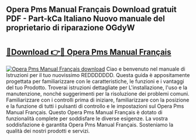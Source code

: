 ## Opera Pms Manual Français Download gratuit PDF - Part-kCa Italiano Nuovo manuale del proprietario di riparazione OGdyW

# <h2><a href="http://dfaute.blite.top/?on=Opera+Pms+Manual+Fran%c3%a7ais">🔗Download 👉🔴 Opera Pms Manual Français</a></h2>

[![Opera Pms Manual Français download](https://i.imgur.com/lujVjoI.png)](http://dfaute.blite.top/?on=Opera+Pms+Manual+Fran%c3%a7ais)
Ciao e benvenuto nel manuale di Istruzioni per il tuo nuovissimo REDDDDDDD. Questa guida è appositamente progettata per familiarizzare con le caratteristiche, le funzioni e i vantaggi del tuo Prodotto. Troverai istruzioni dettagliate per L'installazione, l'uso e la manutenzione, nonché suggerimenti per la risoluzione dei problemi comuni. Familiarizzare con i controlli prima di iniziare, familiarizzare con la posizione e la funzione di tutti i pulsanti di controllo e le impostazioni sul Opera Pms Manual Français. Questo Opera Pms Manual Français è dotato di funzionalità complete per soddisfare le diverse esigenze. La vostra soddisfazione è garantita Opera Pms Manual Français. Sosteniamo la qualità dei nostri prodotti e servizi.
